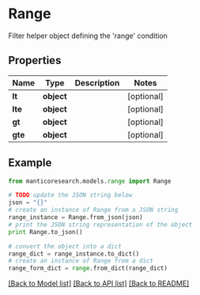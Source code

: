 # Range

Filter helper object defining the 'range' condition

## Properties

Name | Type | Description | Notes
------------ | ------------- | ------------- | -------------
**lt** | **object** |  | [optional] 
**lte** | **object** |  | [optional] 
**gt** | **object** |  | [optional] 
**gte** | **object** |  | [optional] 

## Example

```python
from manticoresearch.models.range import Range

# TODO update the JSON string below
json = "{}"
# create an instance of Range from a JSON string
range_instance = Range.from_json(json)
# print the JSON string representation of the object
print Range.to_json()

# convert the object into a dict
range_dict = range_instance.to_dict()
# create an instance of Range from a dict
range_form_dict = range.from_dict(range_dict)
```
[[Back to Model list]](../README.md#documentation-for-models) [[Back to API list]](../README.md#documentation-for-api-endpoints) [[Back to README]](../README.md)


